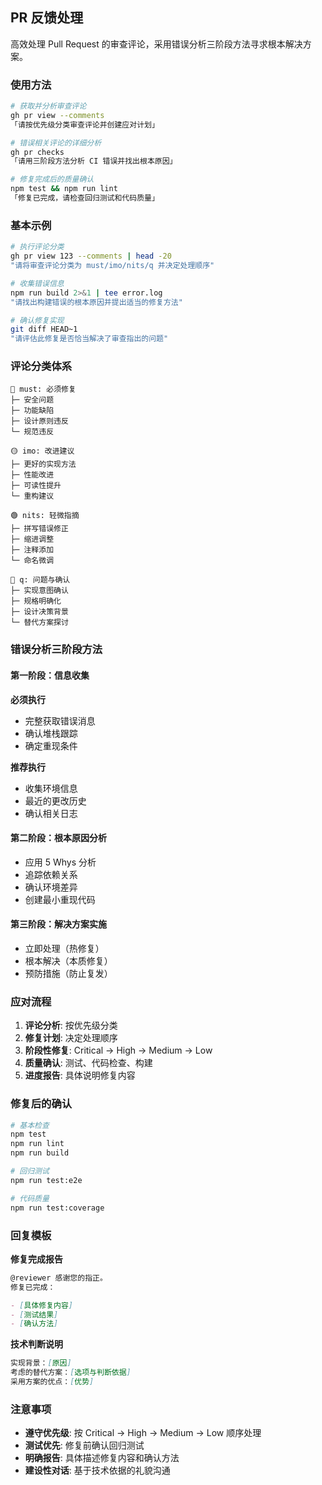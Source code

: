 ## PR 反馈处理

高效处理 Pull Request 的审查评论，采用错误分析三阶段方法寻求根本解决方案。

### 使用方法

```bash
# 获取并分析审查评论
gh pr view --comments
「请按优先级分类审查评论并创建应对计划」

# 错误相关评论的详细分析
gh pr checks
「请用三阶段方法分析 CI 错误并找出根本原因」

# 修复完成后的质量确认
npm test && npm run lint
「修复已完成，请检查回归测试和代码质量」
```

### 基本示例

```bash
# 执行评论分类
gh pr view 123 --comments | head -20
"请将审查评论分类为 must/imo/nits/q 并决定处理顺序"

# 收集错误信息
npm run build 2>&1 | tee error.log
"请找出构建错误的根本原因并提出适当的修复方法"

# 确认修复实现
git diff HEAD~1
"请评估此修复是否恰当解决了审查指出的问题"
```

### 评论分类体系

```
🔴 must: 必须修复
├─ 安全问题
├─ 功能缺陷
├─ 设计原则违反
└─ 规范违反

🟡 imo: 改进建议
├─ 更好的实现方法
├─ 性能改进
├─ 可读性提升
└─ 重构建议

🟢 nits: 轻微指摘
├─ 拼写错误修正
├─ 缩进调整
├─ 注释添加
└─ 命名微调

🔵 q: 问题与确认
├─ 实现意图确认
├─ 规格明确化
├─ 设计决策背景
└─ 替代方案探讨
```

### 错误分析三阶段方法

#### 第一阶段：信息收集

**必须执行**

- 完整获取错误消息
- 确认堆栈跟踪
- 确定重现条件

**推荐执行**

- 收集环境信息
- 最近的更改历史
- 确认相关日志

#### 第二阶段：根本原因分析

- 应用 5 Whys 分析
- 追踪依赖关系
- 确认环境差异
- 创建最小重现代码

#### 第三阶段：解决方案实施

- 立即处理（热修复）
- 根本解决（本质修复）
- 预防措施（防止复发）

### 应对流程

1. **评论分析**: 按优先级分类
2. **修复计划**: 决定处理顺序
3. **阶段性修复**: Critical → High → Medium → Low
4. **质量确认**: 测试、代码检查、构建
5. **进度报告**: 具体说明修复内容

### 修复后的确认

```bash
# 基本检查
npm test
npm run lint
npm run build

# 回归测试
npm run test:e2e

# 代码质量
npm run test:coverage
```

### 回复模板

**修复完成报告**

```markdown
@reviewer 感谢您的指正。
修复已完成：

- [具体修复内容]
- [测试结果]
- [确认方法]
```

**技术判断说明**

```markdown
实现背景：[原因]
考虑的替代方案：[选项与判断依据]
采用方案的优点：[优势]
```

### 注意事项

- **遵守优先级**: 按 Critical → High → Medium → Low 顺序处理
- **测试优先**: 修复前确认回归测试
- **明确报告**: 具体描述修复内容和确认方法
- **建设性对话**: 基于技术依据的礼貌沟通
